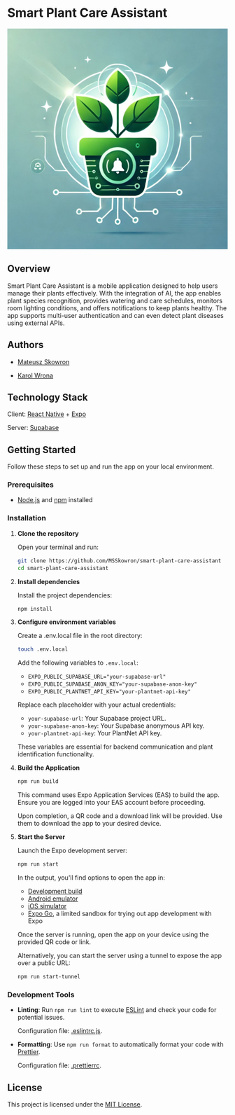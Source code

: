 # Smart Plant Care Assistant

![Logo](./docs/logo.jpg 'Logo')

## Overview

Smart Plant Care Assistant is a mobile application designed to help users manage their plants effectively. With the integration of AI, the app enables plant species recognition, provides watering and care schedules, monitors room lighting conditions, and offers notifications to keep plants healthy. The app supports multi-user authentication and can even detect plant diseases using external APIs.

## Authors

- [Mateusz Skowron](https://github.com/MSSkowron)

- [Karol Wrona](https://github.com/Kawron)

## Technology Stack

Client: [React Native](https://reactnative.dev/) + [Expo](https://expo.dev/)

Server: [Supabase](https://supabase.com/)

## Getting Started

Follow these steps to set up and run the app on your local environment.

### Prerequisites

- [Node.js](https://nodejs.org/en) and [npm](https://docs.npmjs.com/downloading-and-installing-node-js-and-npm) installed

### Installation

1. **Clone the repository**

    Open your terminal and run:

    ```bash
    git clone https://github.com/MSSkowron/smart-plant-care-assistant
    cd smart-plant-care-assistant
    ```

2. **Install dependencies**

    Install the project dependencies:

    ```bash
    npm install
    ```

3. **Configure environment variables**

    Create a .env.local file in the root directory:

    ```bash
    touch .env.local
    ```

    Add the following variables to `.env.local`:

    - `EXPO_PUBLIC_SUPABASE_URL="your-supabase-url"`
    - `EXPO_PUBLIC_SUPABASE_ANON_KEY="your-supabase-anon-key"`
    - `EXPO_PUBLIC_PLANTNET_API_KEY="your-plantnet-api-key"`

    Replace each placeholder with your actual credentials:

    - `your-supabase-url`: Your Supabase project URL.
    - `your-supabase-anon-key`: Your Supabase anonymous API key.
    - `your-plantnet-api-key`: Your PlantNet API key.

    These variables are essential for backend communication and plant identification functionality.

4. **Build the Application**

    ```bash
    npm run build
    ```

    This command uses Expo Application Services (EAS) to build the app. Ensure you are logged into your EAS account before proceeding.

    Upon completion, a QR code and a download link will be provided. Use them to download the app to your desired device.

5. **Start the Server**

    Launch the Expo development server:

    ```bash
    npm run start
    ```

    In the output, you'll find options to open the app in:

    - [Development build](https://docs.expo.dev/develop/development-builds/introduction/)
    - [Android emulator](https://docs.expo.dev/workflow/android-studio-emulator/)
    - [iOS simulator](https://docs.expo.dev/workflow/ios-simulator/)
    - [Expo Go](https://expo.dev/go), a limited sandbox for trying out app development with Expo

    Once the server is running, open the app on your device using the provided QR code or link.

    Alternatively, you can start the server using a tunnel to expose the app over a public URL:

    ```bash
    npm run start-tunnel
    ```

### Development Tools

- **Linting**: Run `npm run lint` to execute [ESLint](https://eslint.org/) and check your code for potential issues.

    Configuration file: [.eslintrc.js](./.eslintrc.js).

- **Formatting**: Use `npm run format` to automatically format your code with [Prettier](https://prettier.io/).

    Configuration file: [.prettierrc](./.prettierrc).

## License

This project is licensed under the [MIT License](./LICENSE).
